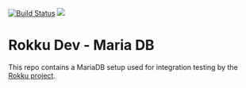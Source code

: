 [![Build Status](https://travis-ci.org/ing-bank/rokku-dev-mariadb.svg?branch=master)](https://travis-ci.org/ing-bank/rokku-dev-mariadb)
[![](https://images.microbadger.com/badges/image/wbaa/rokku-dev-mariadb:latest.svg)](https://microbadger.com/images/wbaa/rokku-dev-mariadb:latest)


# Rokku Dev - Maria DB

This repo contains a MariaDB setup used for integration testing by the [Rokku project](https://github.com/ing-bank/rokku).
